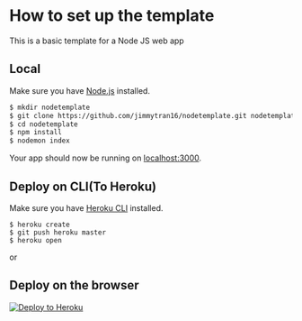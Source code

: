 # How to set up the template
This is a basic template for a Node JS web app

## Local
Make sure you have [Node.js](http://nodejs.org/) installed.

```sh
$ mkdir nodetemplate
$ git clone https://github.com/jimmytran16/nodetemplate.git nodetemplate
$ cd nodetemplate
$ npm install
$ nodemon index
```
Your app should now be running on [localhost:3000](http://localhost:3000/).

## Deploy on CLI(To Heroku)
 Make sure you have [Heroku CLI](https://cli.heroku.com/) installed.

```
$ heroku create
$ git push heroku master
$ heroku open
```
or

## Deploy on the browser
[![Deploy to Heroku](https://www.herokucdn.com/deploy/button.png)](https://heroku.com/deploy)
